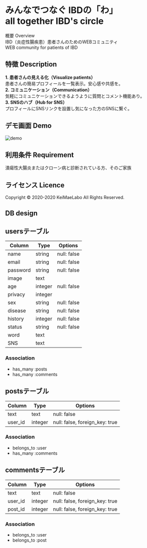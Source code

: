 みんなでつなぐ IBDの「わ」  
all together IBD's circle  
====
概要 Overview  
IBD（炎症性腸疾患）患者さんのためのWEBコミュニティ  
WEB community for patients of IBD  

## 特徴 Description
**1. 患者さんの見える化（Visualize patients）**  
  患者さんの簡易プロフィールを一覧表示。安心感や共感を。  
**2. コミュニケーション（Communication）**   
  気軽にコミュニケーションできるようように質問とコメント機能あり。  
**3. SNSのハブ（Hub for SNS）**    
  プロフィールにSNSリンクを設置し気になった方のSNSに繋ぐ。  

## デモ画面 Demo
![demo](https://i.gyazo.com/65525ac71af9257034bd15dab527e136.mp4/raw)  

## 利用条件 Requirement
潰瘍性大腸炎またはクローン病と診断されている方、そのご家族  

## ライセンス Licence
Copyright © 2020-2020 KeiMaeLabo All Rights Reserved.  


## DB design

## usersテーブル
|Column|Type|Options|
|------|----|-------|
|name|string|null: false|
|email|string|null: false|
|password|string|null: false|
|image|text||
|age|integer|null: false|
|privacy|integer||
|sex|string|null: false|
|disease|string|null: false|
|history|integer|null: false|
|status|string|null: false|
|word|text||
|SNS|text||
### Association
- has_many :posts
- has_many :comments

## postsテーブル
|Column|Type|Options|
|------|----|-------|
|text|text|null: false|
|user_id|integer|null: false, foreign_key: true|
### Association
- belongs_to :user
- has_many :comments

## commentsテーブル
|Column|Type|Options|
|------|----|-------|
|text|text|null: false|
|user_id|integer|null: false, foreign_key: true|
|post_id|integer|null: false, foreign_key: true|
### Association
- belongs_to :user
- belongs_to :post